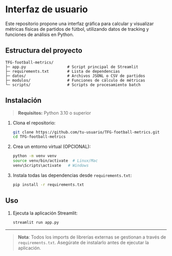 # Interfaz de usuario

Este repositorio propone una interfaz gráfica para calcular y visualizar métricas físicas de partidos de fútbol, utilizando datos de tracking y funciones de análisis en Python.

## Estructura del proyecto

```
TFG-football-metrics/
├─ app.py                  # Script principal de Streamlit
├─ requirements.txt        # Lista de dependencias
├─ datos/                  # Archivos JSONL o CSV de partidos
├─ modulos/                # Funciones de cálculo de métricas
└─ scripts/                # Scripts de procesamiento batch
```

## Instalación

> **Requisitos:** Python 3.10 o superior

1. Clona el repositorio:

   ```bash
   git clone https://github.com/tu-usuario/TFG-football-metrics.git
   cd TFG-football-metrics
   ```
2. Crea un entorno virtual (OPCIONAL):

   ```bash
   python -m venv venv
   source venv/bin/activate  # Linux/Mac
   venv\Scripts\activate   # Windows
   ```
3. Instala todas las dependencias desde `requirements.txt`:

   ```bash
   pip install -r requirements.txt
   ```

## Uso

1. Ejecuta la aplicación Streamlit:

   ```bash
   streamlit run app.py
   ```

---

> **Nota**: Todos los imports de librerías externas se gestionan a través de `requirements.txt`. Asegúrate de instalarlo antes de ejecutar la aplicación.
